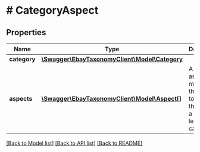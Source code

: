 # # CategoryAspect

## Properties

Name | Type | Description | Notes
------------ | ------------- | ------------- | -------------
**category** | [**\Swagger\EbayTaxonomyClient\Model\Category**](Category.md) |  | [optional]
**aspects** | [**\Swagger\EbayTaxonomyClient\Model\Aspect[]**](Aspect.md) | A list of aspect metadata that is used to describe the items in a particular leaf category. | [optional]

[[Back to Model list]](../../README.md#models) [[Back to API list]](../../README.md#endpoints) [[Back to README]](../../README.md)
